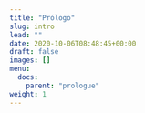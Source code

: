 ```yaml
---
title: "Prólogo"
slug: intro
lead: ""
date: 2020-10-06T08:48:45+00:00
draft: false
images: []
menu:
  docs:
    parent: "prologue"
weight: 1
---
```

